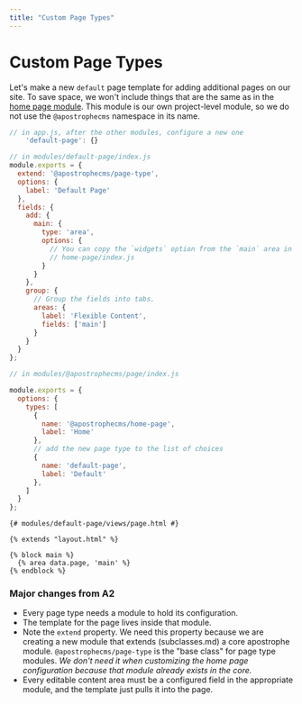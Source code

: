 ```yaml
---
title: "Custom Page Types"
---
```


# Custom Page Types

Let's make a new `default` page template for adding additional pages on our site. To save space, we won't include things that are the same as in the [home page module](widgets-and-templates.md). This module is our own project-level module, so we do not use the `@apostrophecms` namespace in its name.

```javascript
// in app.js, after the other modules, configure a new one
    'default-page': {}
```

```javascript
// in modules/default-page/index.js
module.exports = {
  extend: '@apostrophecms/page-type',
  options: {
    label: 'Default Page'
  },
  fields: {
    add: {
      main: {
        type: 'area',
        options: {
          // You can copy the `widgets` option from the `main` area in
          // home-page/index.js
        }
      }
    },
    group: {
      // Group the fields into tabs.
      areas: {
        label: 'Flexible Content',
        fields: ['main']
      }
    }
  }
};
```

```js
// in modules/@apostrophecms/page/index.js

module.exports = {
  options: {
    types: [
      {
        name: '@apostrophecms/home-page',
        label: 'Home'
      },
      // add the new page type to the list of choices
      {
        name: 'default-page',
        label: 'Default'
      },
    ]
  }
};
```

```django
{# modules/default-page/views/page.html #}

{% extends "layout.html" %}

{% block main %}
  {% area data.page, 'main' %}
{% endblock %}
```

### Major changes from A2

* Every page type needs a module to hold its configuration.
* The template for the page lives inside that module.
* Note the `extend` property. We need this property because we are creating a new module that extends (subclasses.md) a core apostrophe module. `@apostrophecms/page-type` is the "base class" for page type modules. *We don't need it when customizing the home page configuration because that module already exists in the core.*
* Every editable content area must be a configured field in the appropriate module, and the template just pulls it into the page.